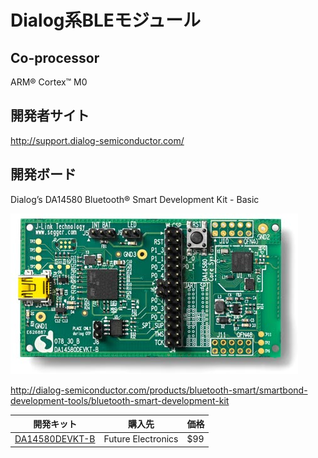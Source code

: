 # Dialog系BLEモジュール

## Co-processor
ARM® Cortex™ M0

## 開発者サイト
http://support.dialog-semiconductor.com/

## 開発ボード
Dialog’s DA14580 Bluetooth® Smart Development Kit - Basic

![](image/da14580_devboard.jpg)

http://dialog-semiconductor.com/products/bluetooth-smart/smartbond-development-tools/bluetooth-smart-development-kit

| 開発キット | 購入先 | 価格|
| -- | -- | -- |
| [DA14580DEVKT-B](http://www.futureelectronics.com/en/technologies/development-tools/rf-wireless/Pages/2046391-DA14580DEVKT-B.aspx?IM=0) | Future Electronics | $99 |
